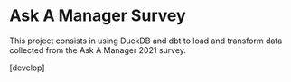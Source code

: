 # Ask A Manager Survey

This project consists in using DuckDB and dbt to load and transform data collected from the Ask A Manager 2021 survey.

[develop]
